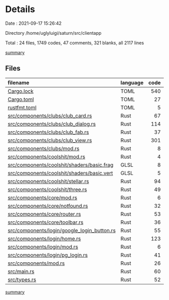 # Details

Date : 2021-09-17 15:26:42

Directory /home/uglyluigi/saturn/src/clientapp

Total : 24 files,  1749 codes, 47 comments, 321 blanks, all 2117 lines

[summary](results.md)

## Files
| filename | language | code | comment | blank | total |
| :--- | :--- | ---: | ---: | ---: | ---: |
| [Cargo.lock](/Cargo.lock) | TOML | 540 | 2 | 66 | 608 |
| [Cargo.toml](/Cargo.toml) | TOML | 27 | 0 | 4 | 31 |
| [rustfmt.toml](/rustfmt.toml) | TOML | 5 | 0 | 0 | 5 |
| [src/components/clubs/club_card.rs](/src/components/clubs/club_card.rs) | Rust | 67 | 1 | 12 | 80 |
| [src/components/clubs/club_dialog.rs](/src/components/clubs/club_dialog.rs) | Rust | 114 | 0 | 21 | 135 |
| [src/components/clubs/club_fab.rs](/src/components/clubs/club_fab.rs) | Rust | 37 | 0 | 10 | 47 |
| [src/components/clubs/club_view.rs](/src/components/clubs/club_view.rs) | Rust | 301 | 7 | 58 | 366 |
| [src/components/clubs/mod.rs](/src/components/clubs/mod.rs) | Rust | 8 | 0 | 2 | 10 |
| [src/components/coolshit/mod.rs](/src/components/coolshit/mod.rs) | Rust | 4 | 0 | 2 | 6 |
| [src/components/coolshit/shaders/basic.frag](/src/components/coolshit/shaders/basic.frag) | GLSL | 8 | 0 | 3 | 11 |
| [src/components/coolshit/shaders/basic.vert](/src/components/coolshit/shaders/basic.vert) | GLSL | 5 | 0 | 2 | 7 |
| [src/components/coolshit/stellar.rs](/src/components/coolshit/stellar.rs) | Rust | 94 | 18 | 28 | 140 |
| [src/components/coolshit/three.rs](/src/components/coolshit/three.rs) | Rust | 49 | 1 | 12 | 62 |
| [src/components/core/mod.rs](/src/components/core/mod.rs) | Rust | 6 | 0 | 2 | 8 |
| [src/components/core/notfound.rs](/src/components/core/notfound.rs) | Rust | 32 | 0 | 8 | 40 |
| [src/components/core/router.rs](/src/components/core/router.rs) | Rust | 53 | 0 | 11 | 64 |
| [src/components/core/toolbar.rs](/src/components/core/toolbar.rs) | Rust | 36 | 0 | 9 | 45 |
| [src/components/login/google_login_button.rs](/src/components/login/google_login_button.rs) | Rust | 55 | 0 | 10 | 65 |
| [src/components/login/home.rs](/src/components/login/home.rs) | Rust | 123 | 1 | 23 | 147 |
| [src/components/login/mod.rs](/src/components/login/mod.rs) | Rust | 6 | 0 | 2 | 8 |
| [src/components/login/pg_login.rs](/src/components/login/pg_login.rs) | Rust | 41 | 0 | 10 | 51 |
| [src/components/mod.rs](/src/components/mod.rs) | Rust | 26 | 17 | 5 | 48 |
| [src/main.rs](/src/main.rs) | Rust | 60 | 0 | 13 | 73 |
| [src/types.rs](/src/types.rs) | Rust | 52 | 0 | 8 | 60 |

[summary](results.md)